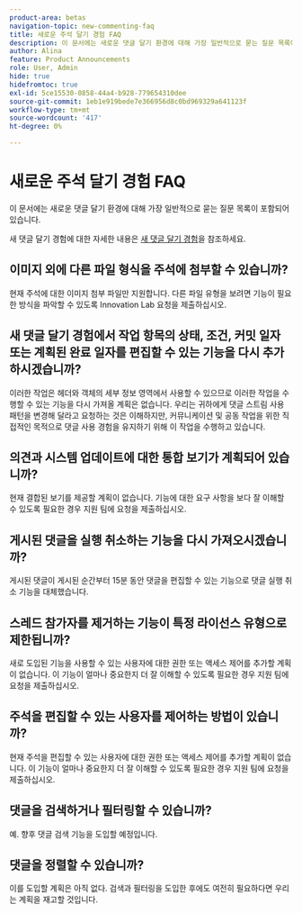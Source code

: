 ```yaml
---
product-area: betas
navigation-topic: new-commenting-faq
title: 새로운 주석 달기 경험 FAQ
description: 이 문서에는 새로운 댓글 달기 환경에 대해 가장 일반적으로 묻는 질문 목록이 포함되어 있습니다.
author: Alina
feature: Product Announcements
role: User, Admin
hide: true
hidefromtoc: true
exl-id: 5ce15530-0858-44a4-b928-779654310dee
source-git-commit: 1eb1e919bede7e366956d8c0bd969329a641123f
workflow-type: tm+mt
source-wordcount: '417'
ht-degree: 0%

---
```


# 새로운 주석 달기 경험 FAQ

이 문서에는 새로운 댓글 달기 환경에 대해 가장 일반적으로 묻는 질문 목록이 포함되어 있습니다.

새 댓글 달기 경험에 대한 자세한 내용은 [새 댓글 달기 경험](../../betas/new-commenting-experience-beta/unified-commenting-experience.md)을 참조하세요.

## 이미지 외에 다른 파일 형식을 주석에 첨부할 수 있습니까?

현재 주석에 대한 이미지 첨부 파일만 지원합니다. 다른 파일 유형을 보려면 기능이 필요한 방식을 파악할 수 있도록 Innovation Lab 요청을 제출하십시오.

## 새 댓글 달기 경험에서 작업 항목의 상태, 조건, 커밋 일자 또는 계획된 완료 일자를 편집할 수 있는 기능을 다시 추가하시겠습니까?

이러한 작업은 헤더와 객체의 세부 정보 영역에서 사용할 수 있으므로 이러한 작업을 수행할 수 있는 기능을 다시 가져올 계획은 없습니다. 우리는 귀하에게 댓글 스트림 사용 패턴을 변경해 달라고 요청하는 것은 이해하지만, 커뮤니케이션 및 공동 작업을 위한 직접적인 목적으로 댓글 사용 경험을 유지하기 위해 이 작업을 수행하고 있습니다.

## 의견과 시스템 업데이트에 대한 통합 보기가 계획되어 있습니까?

현재 결합된 보기를 제공할 계획이 없습니다. 기능에 대한 요구 사항을 보다 잘 이해할 수 있도록 필요한 경우 지원 팀에 요청을 제출하십시오.

## 게시된 댓글을 실행 취소하는 기능을 다시 가져오시겠습니까?

게시된 댓글이 게시된 순간부터 15분 동안 댓글을 편집할 수 있는 기능으로 댓글 실행 취소 기능을 대체했습니다.

## 스레드 참가자를 제거하는 기능이 특정 라이선스 유형으로 제한됩니까?

새로 도입된 기능을 사용할 수 있는 사용자에 대한 권한 또는 액세스 제어를 추가할 계획이 없습니다. 이 기능이 얼마나 중요한지 더 잘 이해할 수 있도록 필요한 경우 지원 팀에 요청을 제출하십시오.

## 주석을 편집할 수 있는 사용자를 제어하는 방법이 있습니까?

현재 주석을 편집할 수 있는 사용자에 대한 권한 또는 액세스 제어를 추가할 계획이 없습니다. 이 기능이 얼마나 중요한지 더 잘 이해할 수 있도록 필요한 경우 지원 팀에 요청을 제출하십시오.

## 댓글을 검색하거나 필터링할 수 있습니까?

예. 향후 댓글 검색 기능을 도입할 예정입니다.

## 댓글을 정렬할 수 있습니까?

이를 도입할 계획은 아직 없다. 검색과 필터링을 도입한 후에도 여전히 필요하다면 우리는 계획을 재고할 것입니다.
